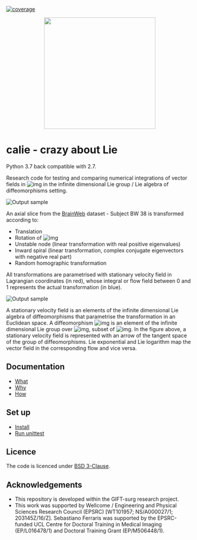 [![coverage](https://github.com/SebastianoF/calie/blob/master/coverage.svg)](https://github.com/SebastianoF/calie/blob/master/coverage.svg)

<p align="center">
<img src="https://github.com/SebastianoF/calie/blob/master/logo_low.png" width="300">
</p>


# calie - crazy about Lie

Python 3.7 back compatible with 2.7.

Research code for testing and comparing numerical integrations of vector fields in 
![img](http://latex.codecogs.com/svg.latex?\mathbb{R}^D) in the infinite dimensional Lie group / Lie
algebra of diffeomorphisms setting.

![Output sample](https://github.com/SebastianoF/calie/blob/master/docs/figures/deformations.gif)

An axial slice from the [BrainWeb](http://brainweb.bic.mni.mcgill.ca/brainweb/) dataset - Subject BW 38
is transformed according to:

+ Translation
+ Rotation of ![img](http://latex.codecogs.com/svg.latex?\pi/8)
+ Unstable node (linear transformation with real positive eigenvalues)
+ Inward spiral (linear transformation, complex conjugate eigenvectors with negative real part)
+ Random homographic transformation

All transformations are parametrised with stationary velocity field
in Lagrangian coordinates (in red),
whose integral or flow field between 0 and 1 represents the actual transformation (in blue).

![Output sample](https://github.com/SebastianoF/calie/blob/master/docs/figures/LieExpLog.png)

A stationary velocity field is an elements of the infinite dimensional Lie algebra of diffeomorphisms
that parametrise the transformation in an Euclidean space.
A diffeomorphism ![img](http://latex.codecogs.com/svg.latex?\phi) is an element of the infinite dimensional Lie group
over ![img](http://latex.codecogs.com/svg.latex?\Omega), subset of
![img](http://latex.codecogs.com/svg.latex?\mathbb{R}^D).
In the figure above, a stationary velocity field is represented with an arrow of the tangent
space of the group of diffeomorphisms.
Lie exponential and Lie logarithm map the vector field in the corresponding flow and vice versa.

## Documentation

+ [What](https://github.com/SebastianoF/calie/wiki/What)
+ [Why](https://github.com/SebastianoF/calie/wiki/Why)
+ [How](https://github.com/SebastianoF/calie/wiki/How)

## Set up

+ [Install](https://github.com/SebastianoF/calie/wiki/How-to-install)
+ [Run unittest](https://github.com/SebastianoF/calie/wiki/Testing)


## Licence 

The code is licenced under [BSD 3-Clause](https://github.com/SebastianoF/calie/blob/master/LICENCE.txt).

## Acknowledgements

+ This repository is developed within the GIFT-surg research project.
+ This work was supported by Wellcome / Engineering and Physical Sciences Research Council (EPSRC) 
[WT101957; NS/A000027/1; 203145Z/16/Z]. Sebastiano Ferraris was supported by the EPSRC-funded UCL Centre for Doctoral
Training in Medical Imaging (EP/L016478/1) and Doctoral Training Grant (EP/M506448/1).